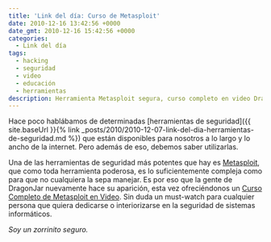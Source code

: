 ```yaml
---
title: 'Link del día: Curso de Metasploit'
date: 2010-12-16 13:42:56 +0000
date_gmt: 2010-12-16 15:42:56 +0000
categories:
  - Link del día
tags:
  - hacking
  - seguridad
  - video
  - educación
  - herramientas
description: Herramienta Metasploit segura, curso completo en video DragonJar.
---
```



Hace poco hablábamos de determinadas [herramientas de seguridad]({{ site.baseUrl }}{% link _posts/2010/2010-12-07-link-del-dia-herramientas-de-seguridad.md %}) que están disponibles para nosotros a lo largo y lo ancho de la internet. Pero además de eso, debemos saber utilizarlas.

Una de las herramientas de seguridad más potentes que hay es [Metasploit](http://www.metasploit.com/), que como toda herramienta poderosa, es lo suficientemente compleja como para que no cualquiera la sepa manejar. Es por eso que la gente de DragonJar nuevamente hace su aparición, esta vez ofreciéndonos un [Curso Completo de Metasploit en Video](http://www.dragonjar.org/completo-curso-de-metasploit-en-video.xhtml). Sin duda un must-watch para cualquier persona que quiera dedicarse o interiorizarse en la seguridad de sistemas informáticos.

_Soy un zorrinito seguro._

